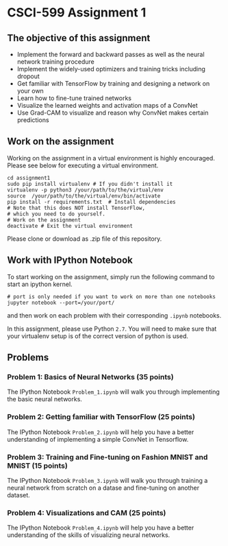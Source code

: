 # CSCI-599 Assignment 1

## The objective of this assignment
* Implement the forward and backward passes as well as the neural network training procedure
* Implement the widely-used optimizers and training tricks including dropout
* Get familiar with TensorFlow by training and designing a network on your own
* Learn how to fine-tune trained networks
* Visualize the learned weights and activation maps of a ConvNet
* Use Grad-CAM to visualize and reason why ConvNet makes certain predictions

## Work on the assignment
Working on the assignment in a virtual environment is highly encouraged.
Please see below for executing a virtual environment.
```shell
cd assignment1
sudo pip install virtualenv # If you didn't install it
virtualenv -p python3 /your/path/to/the/virtual/env
source  /your/path/to/the/virtual/env/bin/activate
pip install -r requirements.txt  # Install dependencies
# Note that this does NOT install TensorFlow,
# which you need to do yourself.
# Work on the assignment
deactivate # Exit the virtual environment
```

Please clone or download as .zip file of this repository.

## Work with IPython Notebook
To start working on the assignment, simply run the following command to start an ipython kernel.
```shell
# port is only needed if you want to work on more than one notebooks
jupyter notebook --port=/your/port/
```
and then work on each problem with their corresponding ```.ipynb``` notebooks.

In this assignment, please use Python `2.7`. You will need to make sure that your virtualenv setup is of the correct version of python is used. 

## Problems

### Problem 1: Basics of Neural Networks (35 points)
The IPython Notebook `Problem_1.ipynb` will walk you through implementing the basic neural networks.

### Problem 2: Getting familiar with TensorFlow (25 points)
The IPython Notebook `Problem_2.ipynb` will help you have a better understanding of implementing a simple ConvNet in Tensorflow.

### Problem 3: Training and Fine-tuning on Fashion MNIST and MNIST (15 points)
The IPython Notebook `Problem_3.ipynb` will walk you through training a neural network from scratch on a datase and fine-tuning on another dataset.

### Problem 4: Visualizations and CAM (25 points)
The IPython Notebook `Problem_4.ipynb` will help you have a better understanding of the skills of visualizing neural networks.
